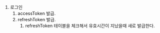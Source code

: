 1) 로그인
   1) accessToken 발급.
   2) refreshToken 발급.
      1) refreshToken 테이블을 체크해서 유효시간이 지났을때 새로 발급한다.





